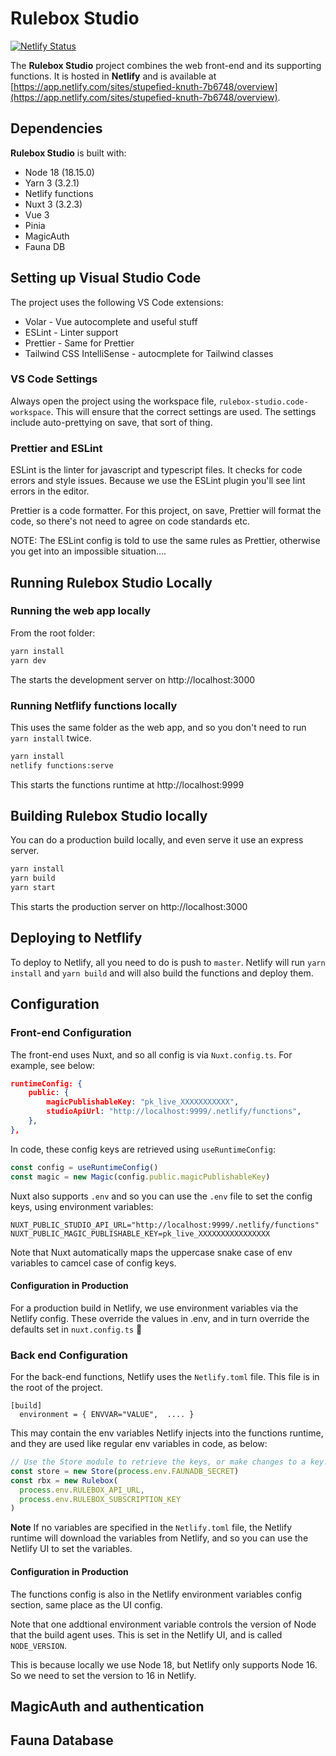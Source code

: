 # Rulebox Studio

[![Netlify Status](https://api.netlify.com/api/v1/badges/3b8ba287-e72e-4836-869b-782987ef7495/deploy-status)](https://app.netlify.com/sites/stupefied-knuth-7b6748/deploys)

The **Rulebox Studio** project combines the web front-end and its supporting functions.
It is hosted in **Netlify** and is available at [https://app.netlify.com/sites/stupefied-knuth-7b6748/overview](https://app.netlify.com/sites/stupefied-knuth-7b6748/overview).

## Dependencies

**Rulebox Studio** is built with:

- Node 18 (18.15.0)
- Yarn 3 (3.2.1)
- Netlify functions
- Nuxt 3 (3.2.3)
- Vue 3
- Pinia
- MagicAuth
- Fauna DB

## Setting up Visual Studio Code

The project uses the following VS Code extensions:

- Volar - Vue autocomplete and useful stuff
- ESLint - Linter support
- Prettier - Same for Prettier
- Tailwind CSS IntelliSense - autocmplete for Tailwind classes

### VS Code Settings

Always open the project using the workspace file, `rulebox-studio.code-workspace`. This will ensure that the correct settings are used.
The settings include auto-prettying on save, that sort of thing.

### Prettier and ESLint

ESLint is the linter for javascript and typescript files. It checks for code errors and style issues. Because we use the ESLint plugin you'll see lint errors in the editor.

Prettier is a code formatter. For this project, on save, Prettier will format the code, so there's not need to agree on code standards etc.

NOTE: The ESLint config is told to use the same rules as Prettier, otherwise you get into an impossible situation....

## Running Rulebox Studio Locally

### Running the web app locally

From the root folder:

```bash
yarn install
yarn dev
```

The starts the development server on http://localhost:3000

### Running Netflify functions locally

This uses the same folder as the web app, and so you don't need to run `yarn install` twice.

```bash
yarn install
netlify functions:serve
```

This starts the functions runtime at http://localhost:9999

## Building Rulebox Studio locally

You can do a production build locally, and even serve it use an express server.

```bash
yarn install
yarn build
yarn start
```

This starts the production server on http://localhost:3000

## Deploying to Netflify

To deploy to Netlify, all you need to do is push to `master`. Netlify will run `yarn install` and `yarn build` and will also build the functions and deploy them.

## Configuration

### Front-end Configuration

The front-end uses Nuxt, and so all config is via `Nuxt.config.ts`. For example, see below:

```json
runtimeConfig: {
    public: {
        magicPublishableKey: "pk_live_XXXXXXXXXXX",
        studioApiUrl: "http://localhost:9999/.netlify/functions",
    },
},
```

In code, these config keys are retrieved using `useRuntimeConfig`:

```typescript
const config = useRuntimeConfig()
const magic = new Magic(config.public.magicPublishableKey)
```

Nuxt also supports `.env` and so you can use the `.env` file to set the config keys, using environment variables:

```
NUXT_PUBLIC_STUDIO_API_URL="http://localhost:9999/.netlify/functions"
NUXT_PUBLIC_MAGIC_PUBLISHABLE_KEY=pk_live_XXXXXXXXXXXXXXXX
```

Note that Nuxt automatically maps the uppercase snake case of env variables to camcel case of config keys.

#### Configuration in Production

For a production build in Netlify, we use environment variables via the Netlify config. These override the values in .env, and in turn override the defaults set in `nuxt.config.ts` 🤯

### Back end Configuration

For the back-end functions, Netlify uses the `Netlify.toml` file. This file is in the root of the project.

```
[build]
  environment = { ENVVAR="VALUE",  .... }
```

This may contain the env variables Netlify injects into the functions runtime, and they are used like regular env variables in code, as below:

```typescript
// Use the Store module to retrieve the keys, or make changes to a key.
const store = new Store(process.env.FAUNADB_SECRET)
const rbx = new Rulebox(
  process.env.RULEBOX_API_URL,
  process.env.RULEBOX_SUBSCRIPTION_KEY
)
```

**Note** If no variables are specified in the `Netlify.toml` file, the Netlify runtime will download the variables from Netlify, and so you can use the Netlify UI to set the variables.

#### Configuration in Production

The functions config is also in the Netlify environment variables config section, same place as the UI config.

Note that one addtional environment variable controls the version of Node that the build agent uses. This is set in the Netlify UI, and is called `NODE_VERSION`.

This is because locally we use Node 18, but Netlify only supports Node 16. So we need to set the version to 16 in Netlify.

## MagicAuth and authentication

## Fauna Database
